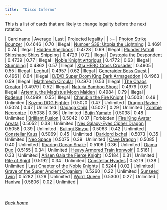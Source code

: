 ```yaml
---
title:  "Disco Inferno"
---
```


This is a list of cards that are likely to change legality before the next rotation.

| Card name | Average | Last | Projected legality |
| :-- |
[Photon Strike Bounzer](https://db.ygoprodeck.com/card/?search=Photon%20Strike%20Bounzer) | 0.4646 | 0.70 | Illegal |
[Number S39: Utopia the Lightning](https://db.ygoprodeck.com/card/?search=Number%20S39:%20Utopia%20the%20Lightning) | 0.4691 | 0.74 | Illegal |
[Hidden Spellbook](https://db.ygoprodeck.com/card/?search=Hidden%20Spellbook) | 0.4728 | 0.69 | Illegal |
[Plunder Patroll Shipshape Ships Shipping](https://db.ygoprodeck.com/card/?search=Plunder%20Patroll%20Shipshape%20Ships%20Shipping) | 0.4729 | 0.72 | Illegal |
[Dystopia the Despondent](https://db.ygoprodeck.com/card/?search=Dystopia%20the%20Despondent) | 0.4739 | 0.77 | Illegal |
[Noble Knight Artorigus](https://db.ygoprodeck.com/card/?search=Noble%20Knight%20Artorigus) | 0.4772 | 0.63 | Illegal |
[Stumbling](https://db.ygoprodeck.com/card/?search=Stumbling) | 0.4862 | 0.57 | Illegal |
[Xtra HERO Cross Crusader](https://db.ygoprodeck.com/card/?search=Xtra%20HERO%20Cross%20Crusader) | 0.4905 | 0.55 | Illegal |
[Leghul](https://db.ygoprodeck.com/card/?search=Leghul) | 0.4957 | 0.62 | Illegal |
[Generaider Boss Quest](https://db.ygoprodeck.com/card/?search=Generaider%20Boss%20Quest) | 0.4961 | 0.64 | Illegal |
[D/D/D Super Doom King Dark Armageddon](https://db.ygoprodeck.com/card/?search=D/D/D%20Super%20Doom%20King%20Dark%20Armageddon) | 0.4963 | 0.59 | Illegal |
[Mathmech Circular](https://db.ygoprodeck.com/card/?search=Mathmech%20Circular) | 0.4970 | 0.53 | Illegal |
[The Chaos Creator](https://db.ygoprodeck.com/card/?search=The%20Chaos%20Creator) | 0.4979 | 0.52 | Illegal |
[Naturia Bamboo Shoot](https://db.ygoprodeck.com/card/?search=Naturia%20Bamboo%20Shoot) | 0.4979 | 0.61 | Illegal |
[Artemis, the Magistus Moon Maiden](https://db.ygoprodeck.com/card/?search=Artemis,%20the%20Magistus%20Moon%20Maiden) | 0.4984 | 0.79 | Illegal |
[Rodenut](https://db.ygoprodeck.com/card/?search=Rodenut) | 0.4999 | 0.55 | Illegal |
[Charubin the Fire Knight](https://db.ygoprodeck.com/card/?search=Charubin%20the%20Fire%20Knight) | 0.5003 | 0.49 | Unlimited |
[Kozmo DOG Fighter](https://db.ygoprodeck.com/card/?search=Kozmo%20DOG%20Fighter) | 0.5020 | 0.47 | Unlimited |
[Dragon Ravine](https://db.ygoprodeck.com/card/?search=Dragon%20Ravine) | 0.5024 | 0.47 | Unlimited |
[Gagaga Child](https://db.ygoprodeck.com/card/?search=Gagaga%20Child) | 0.5027 | 0.29 | Unlimited |
[Zombie Necronize](https://db.ygoprodeck.com/card/?search=Zombie%20Necronize) | 0.5038 | 0.36 | Unlimited |
[Bujin Yamato](https://db.ygoprodeck.com/card/?search=Bujin%20Yamato) | 0.5038 | 0.48 | Unlimited |
[Brilliant Fusion](https://db.ygoprodeck.com/card/?search=Brilliant%20Fusion) | 0.5042 | 0.37 | Forbidden |
[Fire King Avatar Arvata](https://db.ygoprodeck.com/card/?search=Fire%20King%20Avatar%20Arvata) | 0.5052 | 0.38 | Unlimited |
[Neo Galaxy-Eyes Cipher Dragon](https://db.ygoprodeck.com/card/?search=Neo%20Galaxy-Eyes%20Cipher%20Dragon) | 0.5058 | 0.39 | Unlimited |
[Bujingi Sinyou](https://db.ygoprodeck.com/card/?search=Bujingi%20Sinyou) | 0.5063 | 0.42 | Unlimited |
[Constellar Kaus](https://db.ygoprodeck.com/card/?search=Constellar%20Kaus) | 0.5069 | 0.45 | Unlimited |
[Darklord Ixchel](https://db.ygoprodeck.com/card/?search=Darklord%20Ixchel) | 0.5073 | 0.35 | Unlimited |
[Neo Space](https://db.ygoprodeck.com/card/?search=Neo%20Space) | 0.5075 | 0.39 | Unlimited |
[Cave Dragon](https://db.ygoprodeck.com/card/?search=Cave%20Dragon) | 0.5085 | 0.40 | Unlimited |
[Roaring Ocean Snake](https://db.ygoprodeck.com/card/?search=Roaring%20Ocean%20Snake) | 0.5106 | 0.36 | Unlimited |
[Ojama Duo](https://db.ygoprodeck.com/card/?search=Ojama%20Duo) | 0.5155 | 0.34 | Unlimited |
[Heavy Armored Train Ironwolf](https://db.ygoprodeck.com/card/?search=Heavy%20Armored%20Train%20Ironwolf) | 0.5161 | 0.33 | Unlimited |
[Arisen Gaia the Fierce Knight](https://db.ygoprodeck.com/card/?search=Arisen%20Gaia%20the%20Fierce%20Knight) | 0.5184 | 0.31 | Unlimited |
[Rite of Spirit](https://db.ygoprodeck.com/card/?search=Rite%20of%20Spirit) | 0.5192 | 0.34 | Unlimited |
[Constellar Hyades](https://db.ygoprodeck.com/card/?search=Constellar%20Hyades) | 0.5219 | 0.38 | Unlimited |
[Last Chapter of the Noble Knights](https://db.ygoprodeck.com/card/?search=Last%20Chapter%20of%20the%20Noble%20Knights) | 0.5244 | 0.02 | Unlimited |
[Grave of the Super Ancient Organism](https://db.ygoprodeck.com/card/?search=Grave%20of%20the%20Super%20Ancient%20Organism) | 0.5260 | 0.22 | Unlimited |
[Sunseed Twin](https://db.ygoprodeck.com/card/?search=Sunseed%20Twin) | 0.5282 | 0.29 | Unlimited |
[Worm Queen](https://db.ygoprodeck.com/card/?search=Worm%20Queen) | 0.5300 | 0.27 | Unlimited |
[Haniwa](https://db.ygoprodeck.com/card/?search=Haniwa) | 0.5806 | 0.02 | Unlimited |

<br>

###### [Back home](index)